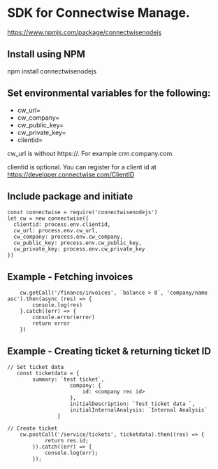 # SDK for Connectwise Manage.

https://www.npmjs.com/package/connectwisenodejs

## Install using NPM

npm install connectwisenodejs

## Set environmental variables for the following:

- cw_url=
- cw_company=
- cw_public_key=
- cw_private_key=
- clientid=

cw_url is without https://. For example crm.company.com.

clientid is optional. You can register for a client id at https://developer.connectwise.com/ClientID

## Include package and initiate

```
const connectwise = require('connectwisenodejs')
let cw = new connectwise({
  clientid: process.env.clientid,
  cw_url: process.env.cw_url,
  cw_company: process.env.cw_company,
  cw_public_key: process.env.cw_public_key,
  cw_private_key: process.env.cw_private_key
})

```

## Example - Fetching invoices

```
    cw.getCall('/finance/invoices', `balance > 0`, 'company/name asc').then(async (res) => {
        console.log(res)
    }.catch((err) => {
        console.error(error)
        return error
    })
```

## Example - Creating ticket & returning ticket ID

```
// Set ticket data
   const ticketdata = {
        summary: `test ticket`,
                    company: {
                        id: <company rec id>
                    },
                    initialDescription: `Test ticket data `,
                    initialInternalAnalysis: `Internal Analysis`
                }

// Create ticket
    cw.postCall('/service/tickets', ticketdata).then((res) => {
			return res.id;
		}).catch((err) => {
			console.log(err);
		});
```
